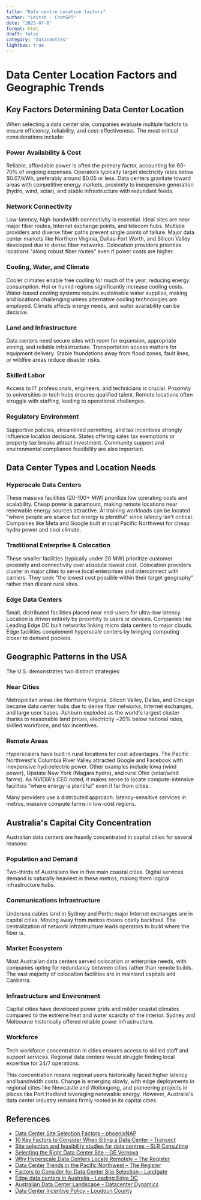 ```yaml
---
title: "Data centre Location factors"
author: "Leitch - ChatGPT"
date: "2025-07-6"
format: html
draft: false
category: "datacentres"
lightbox: true
---
```




# Data Center Location Factors and Geographic Trends

## Key Factors Determining Data Center Location

When selecting a data center site, companies evaluate multiple factors to ensure efficiency, reliability, and cost-effectiveness. The most critical considerations include:

### Power Availability & Cost

Reliable, affordable power is often the primary factor, accounting for 60-70% of ongoing expenses. Operators typically target electricity rates below $0.07/kWh, preferably around $0.05 or less. Data centers gravitate toward areas with competitive energy markets, proximity to inexpensive generation (hydro, wind, solar), and stable infrastructure with redundant feeds.

### Network Connectivity

Low-latency, high-bandwidth connectivity is essential. Ideal sites are near major fiber routes, Internet exchange points, and telecom hubs. Multiple providers and diverse fiber paths prevent single points of failure. Major data center markets like Northern Virginia, Dallas-Fort Worth, and Silicon Valley developed due to dense fiber networks. Colocation providers prioritize locations "along robust fiber routes" even if power costs are higher.

### Cooling, Water, and Climate

Cooler climates enable free cooling for much of the year, reducing energy consumption. Hot or humid regions significantly increase cooling costs. Water-based cooling systems require sustainable water supplies, making arid locations challenging unless alternative cooling technologies are employed. Climate affects energy needs, and water availability can be decisive.

### Land and Infrastructure

Data centers need secure sites with room for expansion, appropriate zoning, and reliable infrastructure. Transportation access matters for equipment delivery. Stable foundations away from flood zones, fault lines, or wildfire areas reduce disaster risks.

### Skilled Labor

Access to IT professionals, engineers, and technicians is crucial. Proximity to universities or tech hubs ensures qualified talent. Remote locations often struggle with staffing, leading to operational challenges.

### Regulatory Environment

Supportive policies, streamlined permitting, and tax incentives strongly influence location decisions. States offering sales tax exemptions or property tax breaks attract investment. Community support and environmental compliance feasibility are also important.

## Data Center Types and Location Needs

### Hyperscale Data Centers

These massive facilities (20-100+ MW) prioritize low operating costs and scalability. Cheap power is paramount, making remote locations near renewable energy sources attractive. AI training workloads can be located "where people are scarce but energy is plentiful" since latency isn't critical. Companies like Meta and Google built in rural Pacific Northwest for cheap hydro power and cool climate.

### Traditional Enterprise & Colocation

These smaller facilities (typically under 20 MW) prioritize customer proximity and connectivity over absolute lowest cost. Colocation providers cluster in major cities to serve local enterprises and interconnect with carriers. They seek "the lowest cost possible within their target geography" rather than distant rural sites.

### Edge Data Centers

Small, distributed facilities placed near end-users for ultra-low latency. Location is driven entirely by proximity to users or devices. Companies like Leading Edge DC built networks linking micro data centers to major clouds. Edge facilities complement hyperscale centers by bringing computing closer to demand pockets.

## Geographic Patterns in the USA

The U.S. demonstrates two distinct strategies:

### Near Cities

Metropolitan areas like Northern Virginia, Silicon Valley, Dallas, and Chicago became data center hubs due to dense fiber networks, Internet exchanges, and large user bases. Ashburn exploded as the world's largest cluster thanks to reasonable land prices, electricity ~20% below national rates, skilled workforce, and tax incentives.

### Remote Areas

Hyperscalers have built in rural locations for cost advantages. The Pacific Northwest's Columbia River Valley attracted Google and Facebook with inexpensive hydroelectric power. Other examples include Iowa (wind power), Upstate New York (Niagara hydro), and rural Ohio (solar/wind farms). As NVIDIA's CEO noted, it makes sense to locate compute-intensive facilities "where energy is plentiful" even if far from cities.

Many providers use a distributed approach: latency-sensitive services in metros, massive compute farms in low-cost regions.

## Australia's Capital City Concentration

Australian data centers are heavily concentrated in capital cities for several reasons:

### Population and Demand

Two-thirds of Australians live in five main coastal cities. Digital services demand is naturally heaviest in these metros, making them logical infrastructure hubs.

### Communications Infrastructure

Undersea cables land in Sydney and Perth; major Internet exchanges are in capital cities. Moving away from metros means costly backhaul. The centralization of network infrastructure leads operators to build where the fiber is.

### Market Ecosystem

Most Australian data centers served colocation or enterprise needs, with companies opting for redundancy between cities rather than remote builds. The vast majority of colocation facilities are in mainland capitals and Canberra.

### Infrastructure and Environment

Capital cities have developed power grids and milder coastal climates compared to the extreme heat and water scarcity of the interior. Sydney and Melbourne historically offered reliable power infrastructure.

### Workforce

Tech workforce concentration in cities ensures access to skilled staff and support services. Regional data centers would struggle finding local expertise for 24/7 operations.

This concentration means regional users historically faced higher latency and bandwidth costs. Change is emerging slowly, with edge deployments in regional cities like Newcastle and Wollongong, and pioneering projects in places like Port Hedland leveraging renewable energy. However, Australia's data center industry remains firmly rooted in its capital cities.

## References

- [Data Center Site Selection Factors – phoenixNAP](https://phoenixnap.com/blog/data-center-site-selection)
- [10 Key Factors to Consider When Siting a Data Center – Transect](https://www.transect.com/blog/10-key-factors-to-consider-when-siting-a-data-center)
- [Site selection and feasibility studies for data centres – SLR Consulting](https://www.slrconsulting.com/insights/data-centre-feasibility-studies-and-site-selection/)
- [Selecting the Right Data Center Site – GE Vernova](https://www.gevernova.com/consulting/resources/articles/2025/smart-data-center-site-selection)
- [Why Hyperscale Data Centers Locate Remotely – The Register](https://www.theregister.com/2019/06/24/hyperscale_data_centers/)
- [Data Center Trends in the Pacific Northwest – The Register](https://www.theregister.com/2021/11/15/pacific_northwest_datacenters/)
- [Factors to Consider for Data Center Site Selection – Landgate](https://www.landgate.com/news/factors-to-consider-for-data-center-site-selection)
- [Edge data centers in Australia – Leading Edge DC](https://leadingedge.net.au/edge-data-centers/)
- [Australian Data Center Landscape – Datacenter Dynamics](https://www.datacenterdynamics.com/en/analysis/australian-data-center-landscape/)
- [Data Center Incentive Policy – Loudoun County](https://www.loudoun.gov/DocumentCenter/View/98934/Data-Center-Incentive-Policy)

